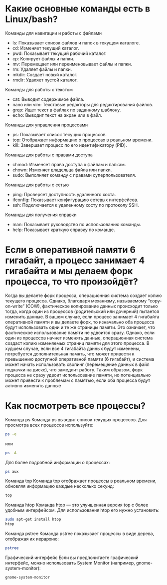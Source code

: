 # Какие основные команды есть в Linux/bash?
Команды для навигации и работы с файлами
- ls: Показывает список файлов и папок в текущем каталоге.
- cd: Изменяет текущий каталог.
- pwd: Показывает текущий рабочий каталог.
- cp: Копирует файлы и папки.
- mv: Перемещает или переименовывает файлы и папки.
- rm: Удаляет файлы и папки.
- mkdir: Создает новый каталог.
- rmdir: Удаляет пустой каталог.
  
Команды для работы с текстом
- cat: Выводит содержимое файла.
- nano или vim: Текстовые редакторы для редактирования файлов.
- grep: Ищет текст в файлах по заданному шаблону.
- echo: Выводит текст на экран или в файл.

Команды для управления процессами
- ps: Показывает список текущих процессов.
- top: Отображает информацию о процессах в реальном времени.
- kill: Завершает процесс по его идентификатору (PID).

Команды для работы с правами доступа
- chmod: Изменяет права доступа к файлам и папкам.
- chown: Изменяет владельца файла или папки.
- sudo: Выполняет команду с правами суперпользователя.

Команды для работы с сетью
- ping: Проверяет доступность удаленного хоста.
- ifconfig: Показывает конфигурацию сетевых интерфейсов.
- ssh: Подключается к удаленному хосту по протоколу SSH.

Команды для получения справки
- man: Показывает руководство по использованию команды.
- help: Показывает краткую справку по команде.

# Если в оперативной памяти 6 гигабайт, а процесс занимает 4 гигабайта и мы делаем форк процесса, то что произойдёт?
Когда вы делаете форк процесса, операционная система создает копию текущего процесса. Однако, благодаря механизму, называемому “copy-on-write” (COW), фактическое копирование данных происходит только тогда, когда один из процессов (родительский или дочерний) пытается изменить данные.
В вашем случае, если процесс занимает 4 гигабайта оперативной памяти и вы делаете форк, то изначально оба процесса будут использовать одни и те же страницы памяти. Это означает, что фактическое использование памяти не удвоится сразу.
Однако, если один из процессов начнет изменять данные, операционная система создаст копию изменяемых страниц памяти для этого процесса. В худшем случае, если все 4 гигабайта данных будут изменены, потребуется дополнительная память, что может привести к превышению доступной оперативной памяти (6 гигабайт), и система может начать использовать свопинг (перемещение данных в файл подкачки на диске), что замедлит работу.
Таким образом, форк процесса не сразу удвоит использование памяти, но потенциально может привести к проблемам с памятью, если оба процесса будут активно изменять данные

# Как посмотреть все процессы?
Команда ps
Команда ps выводит список текущих процессов. Для просмотра всех процессов используйте:
```bash
ps -e
```
или
```bash
ps -A
```
Для более подробной информации о процессах:
```bash
ps aux
```
Команда top
Команда top отображает процессы в реальном времени, обновляя информацию каждые несколько секунд:
```bash
top
```
Команда htop
Команда htop — это улучшенная версия top с более удобным интерфейсом. Для использования htop его нужно установить:
```bash
sudo apt-get install htop
htop
```
Команда pstree
Команда pstree показывает процессы в виде дерева, отображая их иерархию:
```bash
pstree
```
Графический интерфейс
Если вы предпочитаете графический интерфейс, можно использовать System Monitor (например, gnome-system-monitor):
```bash
gnome-system-monitor
```

